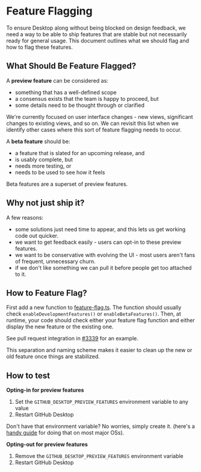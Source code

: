 # Feature Flagging

To ensure Desktop along without being blocked on design feedback, we need a way
to be able to ship features that are stable but not necessarily ready for
general usage. This document outlines what we should flag and how to flag
these features.

## What Should Be Feature Flagged?

A **preview feature** can be considered as:

 - something that has a well-defined scope
 - a consensus exists that the team is happy to proceed, but
 - some details need to be thought through or clarified

We're currently focused on user interface changes - new views, significant
changes to existing views, and so on. We can revisit this list when we
identify other cases where this sort of feature flagging needs to occur.

A **beta feature** should be:

- a feature that is slated for an upcoming release, and
- is usably complete, but
- needs more testing, or
- needs to be used to see how it feels

Beta features are a superset of preview features.

## Why not just ship it?

A few reasons:

 - some solutions just need time to appear, and this lets us get working code
   out quicker.
 - we want to get feedback easily - users can opt-in to these preview features.
 - we want to be conservative with evolving the UI - most users aren't fans of
   frequent, unnecessary churn.
 - if we don't like something we can pull it before people get too attached to
   it.

## How to Feature Flag?

First add a new function to [feature-flag.ts](https://github.com/desktop/desktop/blob/3ee29eb1bd083a53f69fdbec2e2b10ec93404e44/app/src/lib/feature-flag.ts#L30). The function should usually check `enableDevelopmentFeatures()` or `enableBetaFeatures()`. Then, at runtime, your code should check either your feature flag function and either display the new feature or the existing one.

See pull request integration in [#3339](https://github.com/desktop/desktop/pull/3339) for an example.

This separation and naming scheme makes it easier to clean up the new or old
feature once things are stabilized.

## How to test

**Opting-in for preview features**
1. Set the `GITHUB_DESKTOP_PREVIEW_FEATURES` environment variable to any value
1. Restart GitHub Desktop

Don't have that environment variable? 
No worries, simply create it. (here's a [handy guide](https://www.schrodinger.com/kb/1842) for doing that on most major OSs).

**Opting-out for preview features**
1. Remove the `GITHUB_DESKTOP_PREVIEW_FEATURES` environment variable
1. Restart GitHub Desktop



